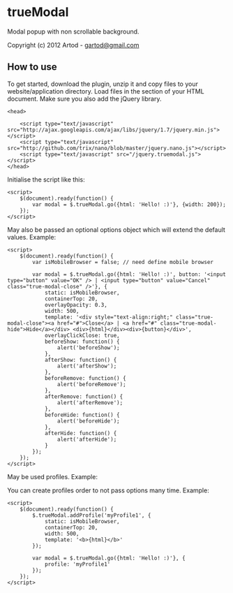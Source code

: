 trueModal
========

Modal popup with non scrollable background.

Copyright (c) 2012 Artod - gartod@gmail.com

How to use
----------

To get started, download the plugin, unzip it and copy files to your website/application directory.
Load files in the <head> section of your HTML document. Make sure you also add the jQuery library.

    <head>
		
        <script type="text/javascript" src="http://ajax.googleapis.com/ajax/libs/jquery/1.7/jquery.min.js"></script>
		<script type="text/javascript" src="http://github.com/trix/nano/blob/master/jquery.nano.js"></script>
        <script type="text/javascript" src="/jquery.truemodal.js"></script>
    </head>

Initialise the script like this:

    <script>
        $(document).ready(function() {
			var modal = $.trueModal.go({html: 'Hello! :)'}, {width: 200});
        });
    </script>

May also be passed an optional options object which will extend the default values. Example:

    <script>
        $(document).ready(function() {
			var isMobileBrowser = false; // need define mobile browser
			
			var modal = $.trueModal.go({html: 'Hello! :)', button: '<input type="button" value="OK" /> | <input type="button" value="Cancel" class="true-modal-close" />'}, {
				static: isMobileBrowser,
				containerTop: 20,
				overlayOpacity: 0.3,
				width: 500,
				template: '<div style="text-align:right;" class="true-modal-close"><a href="#">Close</a> | <a href="#" class="true-modal-hide">Hide</a></div> <div>{html}</div><div>{button}</div>',				
				overlayClickClose: true,				
				beforeShow: function() {
					alert('beforeShow');
				},
				afterShow: function() {
					alert('afterShow');
				},
				beforeRemove: function() {
					alert('beforeRemove');
				},
				afterRemove: function() {
					alert('afterRemove');
				},
				beforeHide: function() {
					alert('beforeHide');
				},
				afterHide: function() {
					alert('afterHide');
				}
			});
        });
    </script>

May be used profiles. Example:

You can create profiles order to not pass options many time. Example:

    <script>
        $(document).ready(function() {
			$.trueModal.addProfile('myProfile1', {
				static: isMobileBrowser,
				containerTop: 20,
				width: 500,
				template: '<b>{html}</b>'				
			});
			
			var modal = $.trueModal.go({html: 'Hello! :)'}, {
				profile: 'myProfile1'
			});
        });
    </script>